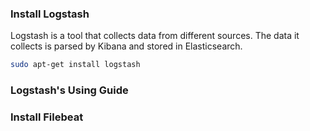 ### Install Logstash

Logstash is a tool that collects data from different sources. The data it collects is parsed by Kibana and stored in Elasticsearch.

```bash
sudo apt-get install logstash

```
### Logstash's Using Guide



### Install Filebeat